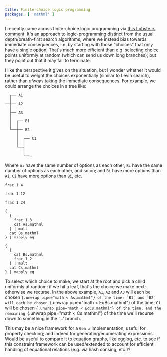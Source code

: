 ```yaml
---
title: Finite-choice logic programming
packages: [ 'mathml' ]
---
```


I recently came across finite-choice logic programming via
[this Lobste.rs comment](https://lobste.rs/s/9anym5/what_was_best_research_paper_you_read_2024#c_cxptwq).
It's an approach to logic-programming distinct from the usual depth/breath-first
search algorithms, where we instead bias towards immediate consequences, i.e. by
starting with those "choices" that only have a single option. That's much more
efficient than e.g. selecting choice points uniformly at random (which can send
us down long branches); but they point out that it may fail to terminate.

I like the perspective it gives on the situation, but I wonder whether it would
be useful to weight the choices exponentially (similar to Levin search), rather
than *always* taking the immediate consequences. For example, we could arrange
the choices in a tree like:

```
  ┌── A1
  │
──┼── A2
  │
  ├── A3
  │
  │  ┌── B1
  │  │
  └──┼── B2
     │
     │  ┌── C1
     │  │
     └──┤
        │
        └──…
```

Where `Ai` have the same number of options as each other, `Bi` have the same
number of options as each other, and so on; and `Bi` have more options than
`Ai`, `Ci` have more options than `Bi`, etc.

```{.unwrap pipe="sh > As.mathml; pandoc -t json"}
frac 1 4
```

```{.unwrap pipe="sh > Bs.mathml; pandoc -t json"}
frac 1 12
```

```{.unwrap pipe="sh > Cs.mathml; pandoc -t json"}
frac 1 24
```

```{.unwrap pipe="sh > EqBs.mathml; pandoc -t json"}
{
  {
    frac 1 3
    cat As.mathml
  } | mult
  cat Bs.mathml
} | mapply eq
```

```{.unwrap pipe="sh > EqCs.mathml; pandoc -t json"}
{
  {
    cat Bs.mathml
    frac 1 2
  } | mult
  cat Cs.mathml
} | mapply eq
```

To select which choice to make, we start at the root and pick a child uniformly
at random: if we hit a leaf, that's the choice we make next; otherwise we
recurse. In the above example, `A1`, `A2` and `A3` will each be chosen
``{.unwrap pipe="math < As.mathml"} of the time; `B1` and `B2` will each be
chosen ``{.unwrap pipe="math < EqBs.mathml"} of the time; `C1` will be
chosen ``{.unwrap pipe="math < EqCs.mathml"} of the time; and the remaining
``{.unwrap pipe="math < Cs.mathml"} of the time we'll recurse down to something
in the '…' branch.

This may be a nice framework for a `Gen a` implementation, useful for property
checking; and indeed for generating/enumerating expressions. Would be useful to
compare it to equation graphs, like egglog, etc. to see if this constraint
framework can be used/extended to account for efficient handling of equational
relations (e.g. via hash consing, etc.)?
